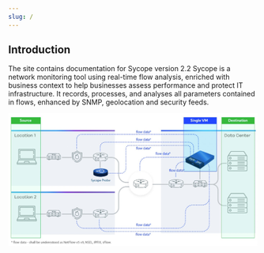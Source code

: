 ```yaml
---
slug: /
---
```


## Introduction


The site contains documentation for Sycope version 2.2 Sycope is a network monitoring tool using real-time flow analysis, enriched with business context to help businesses assess performance and protect IT infrastructure. It records, processes, and analyses all parameters contained in flows, enhanced by SNMP, geolocation and security feeds. 

![image-20220610130841904](assets/01-Introduction/image-20220610130841904.png)
